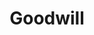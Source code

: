 ---
title: "Goodwill"
url: /rochester/goodwill-brighton-henrietta-town-line-road/
shop: Gebrauchtwaren
---
